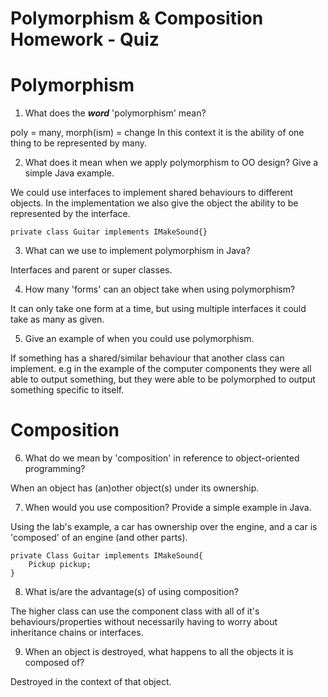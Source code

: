 # Polymorphism & Composition Homework - Quiz

# Polymorphism

1. What does the ___word___ 'polymorphism' mean?

poly = many, morph(ism) = change
In this context it is the ability of one thing to be represented by many.

2. What does it mean when we apply polymorphism to OO design? Give a simple Java example.

We could use interfaces to implement shared behaviours to different objects. In the implementation we also give the object the ability to be represented by the interface.
```
private class Guitar implements IMakeSound{}
```
3. What can we use to implement polymorphism in Java?

Interfaces and parent or super classes.

4. How many 'forms' can an object take when using polymorphism?

It can only take one form at a time, but using multiple interfaces it could take as many as given.

5. Give an example of when you could use polymorphism.

If something has a shared/similar behaviour that another class can implement. e.g in the example of the computer components they were all able to output something, but they were able to be polymorphed to output something specific to itself.


# Composition

6. What do we mean by 'composition' in reference to object-oriented programming?

When an object has (an)other object(s) under its ownership.


7. When would you use composition? Provide a simple example in Java.

Using the lab's example, a car has ownership over the engine, and a car is 'composed' of an engine (and other parts).
```
private Class Guitar implements IMakeSound{
    Pickup pickup;
}
```

8. What is/are the advantage(s) of using composition?

The higher class can use the component class with all of it's behaviours/properties without necessarily having to worry about inheritance chains or interfaces.

9. When an object is destroyed, what happens to all the objects it is composed of?

Destroyed in the context of that object.
